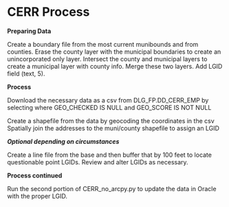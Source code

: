 # CERR Process
**Preparing Data**

Create a boundary file from the most current munibounds and from counties. Erase the county layer with the municipal boundaries to create an
unincorporated only layer. Intersect the county and municipal layers to create a municipal layer with county info. Merge these two layers.
Add LGID field (text, 5).

**Process**

Download the necessary data as a csv from DLG_FP.DD_CERR_EMP by selecting where GEO_CHECKED IS NULL and GEO_SCORE IS NOT NULL

Create a shapefile from the data by geocoding the coordinates in the csv
Spatially join the addresses to the muni/county shapefile to assign an LGID

***Optional depending on circumstances***

Create a line file from the base and then buffer that by 100 feet to locate questionable point LGIDs. Review and alter LGIDs as necessary.

**Process continued**

Run the second portion of CERR_no_arcpy.py to update the data in Oracle with the proper LGID.
